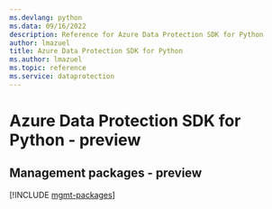 ```yaml
---
ms.devlang: python
ms.data: 09/16/2022
description: Reference for Azure Data Protection SDK for Python
author: lmazuel
title: Azure Data Protection SDK for Python
ms.author: lmazuel
ms.topic: reference
ms.service: dataprotection
---
```

# Azure Data Protection SDK for Python - preview

## Management packages - preview
[!INCLUDE [mgmt-packages](data-protection-mgmt-index.md)]